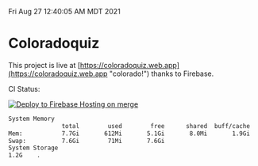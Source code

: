 Fri Aug 27 12:40:05 AM MDT 2021

# Coloradoquiz


This project is live at [https://coloradoquiz.web.app](https://coloradoquiz.web.app "colorado!") thanks to Firebase.

CI Status: 

[![Deploy to Firebase Hosting on merge](https://github.com/teamkushal/coloradoquiz/actions/workflows/firebase-hosting-merge.yml/badge.svg)](https://github.com/teamkushal/coloradoquiz/actions/workflows/firebase-hosting-merge.yml)

```bash
System Memory
               total        used        free      shared  buff/cache   available
Mem:           7.7Gi       612Mi       5.1Gi       8.0Mi       1.9Gi       6.8Gi
Swap:          7.6Gi        71Mi       7.6Gi
System Storage
1.2G	.
```
```bash
